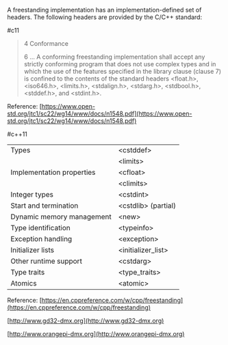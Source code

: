 A freestanding implementation has an implementation-defined set of headers. The following headers are provided by the C/C++ standard:

#c11
> 4 Conformance
> 
> 6 ... A conforming freestanding implementation shall accept any strictly conforming program that does not use complex types and in which the use of the features specified in the library clause (clause 7) is confined to the contents of the standard headers &lt;float.h>, &lt;iso646.h>, &lt;limits.h>, &lt;stdalign.h>, &lt;stdarg.h>, &lt;stdbool.h>, &lt;stddef.h>, and &lt;stdint.h>. 

Reference: [https://www.open-std.org/jtc1/sc22/wg14/www/docs/n1548.pdf](https://www.open-std.org/jtc1/sc22/wg14/www/docs/n1548.pdf)

#c++11


<table>
<tr>
	<td>Types</td>
	<td>&lt;cstddef></td>
</tr>
<tr>
	<td rowspan="3">Implementation properties</td>
	<td>&lt;limits></td>
</tr>
<tr>
	<td>&lt;cfloat></td>
</tr>	
<tr>
	<td>&lt;climits></td>
</tr>	
<tr>
	<td>Integer types</td>
	<td>&lt;cstdint></td>
</tr>
<tr>
	<td>Start and termination</td>
	<td>&ltcstdlib> (partial)</td>
</tr>
<tr>
	<td>Dynamic memory management</td>
	<td>&lt;new></td>
</tr>
<tr>
	<td>Type identification</td>
	<td>&lt;typeinfo></td>
</tr>
<tr>
	<td>Exception handling</td>
	<td>&lt;exception></td>
</tr>
<tr>
	<td>Initializer lists</td>
	<td>&lt;initializer_list></td>
</tr>
<tr>
	<td>Other runtime support</td>
	<td>&lt;cstdarg></td>
</tr>
<tr>
	<td>Type traits</td>
	<td>&lt;type_traits></td>
</tr>
<tr>
	<td>Atomics</td>
	<td>&lt;atomic></td>
</tr>
</table>
	
Reference: [https://en.cppreference.com/w/cpp/freestanding](https://en.cppreference.com/w/cpp/freestanding)

[http://www.gd32-dmx.org](http://www.gd32-dmx.org)

[http://www.orangepi-dmx.org](http://www.orangepi-dmx.org)


